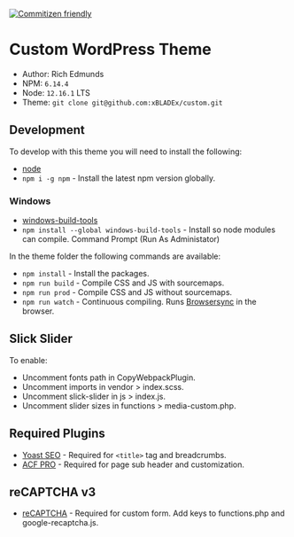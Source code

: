 [![Commitizen friendly](https://img.shields.io/badge/commitizen-friendly-brightgreen.svg)](http://commitizen.github.io/cz-cli/)

# Custom WordPress Theme

- Author: Rich Edmunds
- NPM: `6.14.4`
- Node: `12.16.1` LTS
- Theme: `git clone git@github.com:xBLADEx/custom.git`

## Development
To develop with this theme you will need to install the following:

- [node](https://nodejs.org/)
- `npm i -g npm` - Install the latest npm version globally.

### Windows
- [windows-build-tools](https://github.com/felixrieseberg/windows-build-tools)
- `npm install --global windows-build-tools` - Install so node modules can compile. Command Prompt (Run As Administator)

In the theme folder the following commands are available:

- `npm install` - Install the packages.
- `npm run build` - Compile CSS and JS with sourcemaps.
- `npm run prod` - Compile CSS and JS without sourcemaps.
- `npm run watch` - Continuous compiling. Runs [Browsersync](https://www.browsersync.io/docs) in the browser.

## Slick Slider
To enable:
- Uncomment fonts path in CopyWebpackPlugin.
- Uncomment imports in vendor > index.scss.
- Uncomment slick-slider in js > index.js.
- Uncomment slider sizes in functions > media-custom.php.

## Required Plugins
- [Yoast SEO](https://wordpress.org/plugins/wordpress-seo/) - Required for `<title>` tag and breadcrumbs.
- [ACF PRO](https://www.advancedcustomfields.com/pro/) - Required for page sub header and customization.

## reCAPTCHA v3
- [reCAPTCHA](https://www.google.com/recaptcha) - Required for custom form. Add keys to functions.php and google-recaptcha.js.
